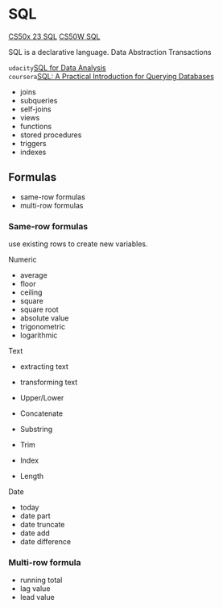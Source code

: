 # SQL

[CS50x 23 SQL](https://www.youtube.com/watch?v=zrCLRC3Ci1c&list=PLhQjrBD2T380F_inVRXMIHCqLaNUd7bN4&index=9)
[CS50W SQL](https://www.youtube.com/watch?v=YzP164YANAU)

SQL is a declarative language.
Data Abstraction
Transactions

`udacity`[SQL for Data Analysis](https://www.udacity.com/course/sql-for-data-analysis--ud198)  
`coursera`[SQL: A Practical Introduction for Querying Databases](https://www.coursera.org/learn/sql-practical-introduction-for-querying-databases)  

- joins
- subqueries
- self-joins
- views
- functions
- stored procedures
- triggers
- indexes

## Formulas
- same-row formulas
- multi-row formulas

### Same-row formulas
use existing rows to create new variables.  

Numeric
- average
- floor
- ceiling
- square
- square root
- absolute value
- trigonometric
- logarithmic

Text
- extracting text
- transforming text

- Upper/Lower
- Concatenate
- Substring
- Trim
- Index
- Length

Date
- today
- date part
- date truncate
- date add
- date difference

### Multi-row formula
- running total
- lag value
- lead value
